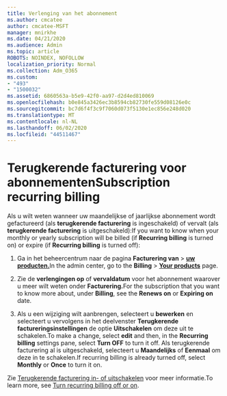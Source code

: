 ```yaml
---
title: Verlenging van het abonnement
ms.author: cmcatee
author: cmcatee-MSFT
manager: mnirkhe
ms.date: 04/21/2020
ms.audience: Admin
ms.topic: article
ROBOTS: NOINDEX, NOFOLLOW
localization_priority: Normal
ms.collection: Adm_O365
ms.custom:
- "493"
- "1500032"
ms.assetid: 6860563a-b5e9-42f0-aa97-d2d4ed810069
ms.openlocfilehash: b0e845a3426ec3b8594cb82730fe559d08126e0c
ms.sourcegitcommit: bc7d6f4f3c9f7060d073f5130e1ec856e248d020
ms.translationtype: MT
ms.contentlocale: nl-NL
ms.lasthandoff: 06/02/2020
ms.locfileid: "44511467"
---
```

# <a name="subscription-recurring-billing"></a><span data-ttu-id="4b8ff-102">Terugkerende facturering voor abonnementen</span><span class="sxs-lookup"><span data-stu-id="4b8ff-102">Subscription recurring billing</span></span>

<span data-ttu-id="4b8ff-103">Als u wilt weten wanneer uw maandelijkse of jaarlijkse abonnement wordt gefactureerd (als **terugkerende facturering** is ingeschakeld) of vervalt (als **terugkerende facturering** is uitgeschakeld):</span><span class="sxs-lookup"><span data-stu-id="4b8ff-103">If you want to know when your monthly or yearly subscription will be billed (if **Recurring billing** is turned on) or expire (if **Recurring billing** is turned off):</span></span>
  
1. <span data-ttu-id="4b8ff-104">Ga in het beheercentrum naar de pagina **Facturering van** \> **[uw producten.](https://go.microsoft.com/fwlink/p/?linkid=842054)**</span><span class="sxs-lookup"><span data-stu-id="4b8ff-104">In the admin center, go to the **Billing** \> **[Your products](https://go.microsoft.com/fwlink/p/?linkid=842054)** page.</span></span>

2. <span data-ttu-id="4b8ff-105">Zie de **verlengingen op** of **vervaldatum** voor het abonnement waarover u meer wilt weten onder **Facturering.**</span><span class="sxs-lookup"><span data-stu-id="4b8ff-105">For the subscription that you want to know more about, under **Billing**, see the **Renews on** or **Expiring on** date.</span></span>

4. <span data-ttu-id="4b8ff-106">Als u een wijziging wilt aanbrengen, selecteert u **bewerken** en selecteert u vervolgens in het deelvenster **Terugkerende factureringsinstellingen** de optie **Uitschakelen** om deze uit te schakelen.</span><span class="sxs-lookup"><span data-stu-id="4b8ff-106">To make a change, select **edit** and then, in the **Recurring billing** settings pane, select **Turn OFF** to turn it off.</span></span> <span data-ttu-id="4b8ff-107">Als terugkerende facturering al is uitgeschakeld, selecteert u **Maandelijks** of **Eenmaal** om deze in te schakelen.</span><span class="sxs-lookup"><span data-stu-id="4b8ff-107">If recurring billing is already turned off, select **Monthly** or **Once** to turn it on.</span></span>

<span data-ttu-id="4b8ff-108">Zie [Terugkerende facturering in- of uitschakelen](https://docs.microsoft.com/microsoft-365/commerce/subscriptions/renew-your-subscription) voor meer informatie.</span><span class="sxs-lookup"><span data-stu-id="4b8ff-108">To learn more, see [Turn recurring billing off or on](https://docs.microsoft.com/microsoft-365/commerce/subscriptions/renew-your-subscription).</span></span>